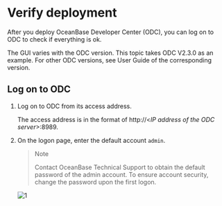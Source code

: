 # Verify deployment

After you deploy OceanBase Developer Center (ODC), you can log on to ODC to check if everything is ok.

The GUI varies with the ODC version. This topic takes ODC V2.3.0 as an example. For other ODC versions, see User Guide of the corresponding version.

## Log on to ODC

1. Log on to ODC from its access address.

   The access address is in the format of http://<*IP address of the ODC server*>:8989.

2. On the logon page, enter the default account `admin`.

   > Note
   >
   > Contact OceanBase Technical Support to obtain the default password of the admin account. To ensure account security, change the password upon the first logon.

   ![1](https://help-static-aliyun-doc.aliyuncs.com/assets/img/zh-CN/2156899061/p210381.png)
